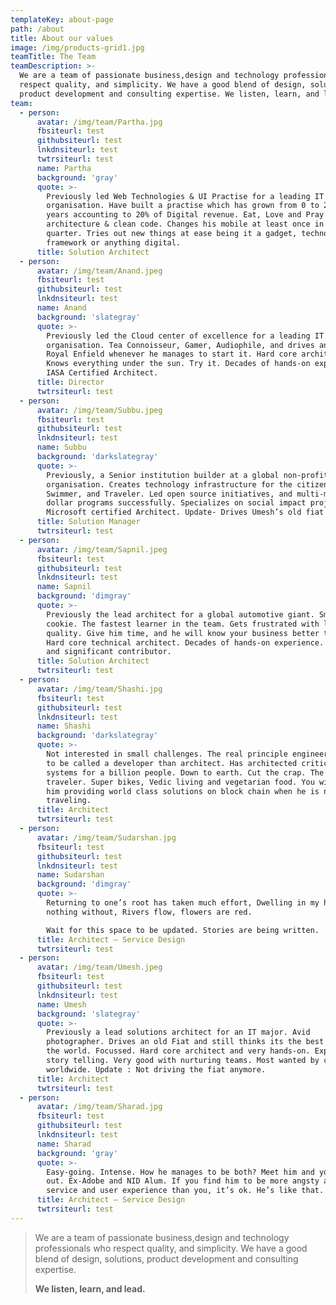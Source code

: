 ```yaml
---
templateKey: about-page
path: /about
title: About our values
image: /img/products-grid1.jpg
teamTitle: The Team
teamDescription: >-
  We are a team of passionate business,design and technology professionals who
  respect quality, and simplicity. We have a good blend of design, solutions,
  product development and consulting expertise. We listen, learn, and lead.
team:
  - person:
      avatar: /img/team/Partha.jpg
      fbsiteurl: test
      githubsiteurl: test
      lnkdnsiteurl: test
      twtrsiteurl: test
      name: Partha
      background: 'gray'
      quote: >-
        Previously led Web Technologies & UI Practise for a leading IT services
        organisation. Have built a practise which has grown from 0 to 200+ in 2
        years accounting to 20% of Digital revenue. Eat, Love and Pray clean
        architecture & clean code. Changes his mobile at least once in a
        quarter. Tries out new things at ease being it a gadget, technology,
        framework or anything digital.
      title: Solution Architect
  - person:
      avatar: /img/team/Anand.jpeg
      fbsiteurl: test
      githubsiteurl: test
      lnkdnsiteurl: test
      name: Anand
      background: 'slategray'
      quote: >-
        Previously led the Cloud center of excellence for a leading IT services
        organisation. Tea Connoisseur, Gamer, Audiophile, and drives an old
        Royal Enfield whenever he manages to start it. Hard core architect.
        Knows everything under the sun. Try it. Decades of hands-on experience.
        IASA Certified Architect.
      title: Director
      twtrsiteurl: test
  - person:
      avatar: /img/team/Subbu.jpeg
      fbsiteurl: test
      githubsiteurl: test
      lnkdnsiteurl: test
      name: Subbu
      background: 'darkslategray'
      quote: >-
        Previously, a Senior institution builder at a global non-profit
        organisation. Creates technology infrastructure for the citizen sector.
        Swimmer, and Traveler. Led open source initiatives, and multi-million
        dollar programs successfully. Specializes on social impact projects.
        Microsoft certified Architect. Update- Drives Umesh’s old fiat now.
      title: Solution Manager
      twtrsiteurl: test
  - person:
      avatar: /img/team/Sapnil.jpeg
      fbsiteurl: test
      githubsiteurl: test
      lnkdnsiteurl: test
      name: Sapnil
      background: 'dimgray'
      quote: >-
        Previously the lead architect for a global automotive giant. Smart
        cookie. The fastest learner in the team. Gets frustrated with low
        quality. Give him time, and he will know your business better than you.
        Hard core technical architect. Decades of hands-on experience. Silent
        and significant contributor.
      title: Solution Architect
      twtrsiteurl: test
  - person:
      avatar: /img/team/Shashi.jpg
      fbsiteurl: test
      githubsiteurl: test
      lnkdnsiteurl: test
      name: Shashi
      background: 'darkslategray'
      quote: >-
        Not interested in small challenges. The real principle engineer. Likes
        to be called a developer than architect. Has architected critical
        systems for a billion people. Down to earth. Cut the crap. The original
        traveler. Super bikes, Vedic living and vegetarian food. You will find
        him providing world class solutions on block chain when he is not
        traveling.
      title: Architect
      twtrsiteurl: test
  - person:
      avatar: /img/team/Sudarshan.jpg
      fbsiteurl: test
      githubsiteurl: test
      lnkdnsiteurl: test
      name: Sudarshan
      background: 'dimgray'
      quote: >-
        Returning to one’s root has taken much effort, Dwelling in my hut, I see
        nothing without, Rivers flow, flowers are red.

        Wait for this space to be updated. Stories are being written.
      title: Architect – Service Design
      twtrsiteurl: test
  - person:
      avatar: /img/team/Umesh.jpeg
      fbsiteurl: test
      githubsiteurl: test
      lnkdnsiteurl: test
      name: Umesh
      background: 'slategray'
      quote: >-
        Previously a lead solutions architect for an IT major. Avid
        photographer. Drives an old Fiat and still thinks its the best car in
        the world. Focussed. Hard core architect and very hands-on. Expert in
        story telling. Very good with nurturing teams. Most wanted by customers
        worldwide. Update : Not driving the fiat anymore.
      title: Architect
      twtrsiteurl: test
  - person:
      avatar: /img/team/Sharad.jpg
      fbsiteurl: test
      githubsiteurl: test
      lnkdnsiteurl: test
      name: Sharad
      background: 'gray'
      quote: >-
        Easy-going. Intense. How he manages to be both? Meet him and you’ll find
        out. Ex-Adobe and NID Alum. If you find him to be more angsty about your
        service and user experience than you, it’s ok. He’s like that.
      title: Architect – Service Design
      twtrsiteurl: test
---
```

> We are a team of passionate business,design and technology professionals who respect quality, and simplicity. We have a good blend of design, solutions, product development and consulting expertise.
>
>
> **We listen, learn, and lead.**
